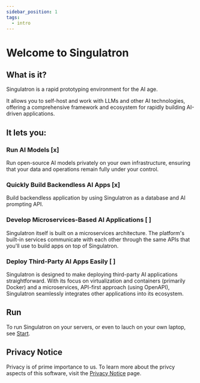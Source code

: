```yaml
---
sidebar_position: 1
tags:
  - intro
---
```


# Welcome to Singulatron

## What is it?

Singulatron is a rapid prototyping environment for the AI age.

It allows you to self-host and work with LLMs and other AI technologies, offering a comprehensive framework and ecosystem for rapidly building AI-driven applications.

## It lets you:

### Run AI Models [x]

Run open-source AI models privately on your own infrastructure, ensuring that your data and operations remain fully under your control.

### Quickly Build Backendless AI Apps [x]

Build backendless application by using Singulatron as a database and AI prompting API.

### Develop Microservices-Based AI Applications [ ]

Singulatron itself is built on a microservices architecture. The platform's built-in services communicate with each other through the same APIs that you'll use to build apps on top of Singulatron.

### Deploy Third-Party AI Apps Easily [ ]

Singulatron is designed to make deploying third-party AI applications straightforward. With its focus on virtualization and containers (primarily Docker) and a microservices, API-first approach (using OpenAPI), Singulatron seamlessly integrates other applications into its ecosystem.

## Run

To run Singulatron on your servers, or even to lauch on your own laptop, see [Start](./category/start/).

## Privacy Notice

Privacy is of prime importance to us. To learn more about the privcy aspects of this software, visit the [Privacy Notice](./privacy-notice) page.
